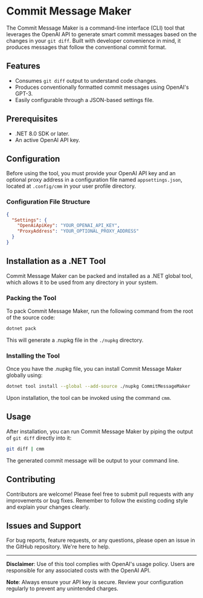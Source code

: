 # Commit Message Maker

The Commit Message Maker is a command-line interface (CLI) tool that leverages the OpenAI API to generate smart commit messages based on the changes in your `git diff`. Built with developer convenience in mind, it produces messages that follow the conventional commit format.

## Features

- Consumes `git diff` output to understand code changes.
- Produces conventionally formatted commit messages using OpenAI's GPT-3.
- Easily configurable through a JSON-based settings file.

## Prerequisites

- .NET 8.0 SDK or later.
- An active OpenAI API key.

## Configuration

Before using the tool, you must provide your OpenAI API key and an optional proxy address in a configuration file named `appsettings.json`, located at `.config/cmm` in your user profile directory.

### Configuration File Structure

```json
{
  "Settings": {
    "OpenAiApiKey": "YOUR_OPENAI_API_KEY",
    "ProxyAddress": "YOUR_OPTIONAL_PROXY_ADDRESS"
  }
}
```

## Installation as a .NET Tool

Commit Message Maker can be packed and installed as a .NET global tool, which allows it to be used from any directory in your system.

### Packing the Tool

To pack Commit Message Maker, run the following command from the root of the source code:

```bash
dotnet pack
```

This will generate a .nupkg file in the `./nupkg` directory.

### Installing the Tool

Once you have the .nupkg file, you can install Commit Message Maker globally using:

```bash
dotnet tool install --global --add-source ./nupkg CommitMessageMaker
```

Upon installation, the tool can be invoked using the command `cmm`.

## Usage

After installation, you can run Commit Message Maker by piping the output of `git diff` directly into it:

```bash
git diff | cmm
```

The generated commit message will be output to your command line.

## Contributing

Contributors are welcome! Please feel free to submit pull requests with any improvements or bug fixes. Remember to follow the existing coding style and explain your changes clearly.

## Issues and Support

For bug reports, feature requests, or any questions, please open an issue in the GitHub repository. We're here to help.

---

**Disclaimer**: Use of this tool complies with OpenAI's usage policy. Users are responsible for any associated costs with the OpenAI API.

**Note**: Always ensure your API key is secure. Review your configuration regularly to prevent any unintended charges.